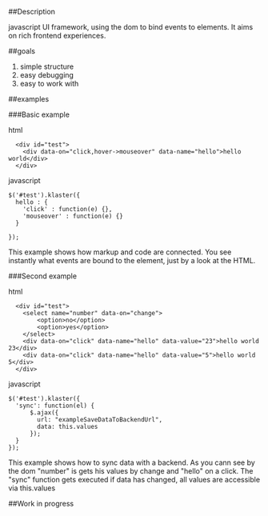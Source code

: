 ##Description

javascript UI framework, using the dom to bind events to elements.
It aims on rich frontend experiences.

##goals

  1. simple structure
  2. easy debugging
  3. easy to work with

##examples

###Basic example

  html
  
      <div id="test">
        <div data-on="click,hover->mouseover" data-name="hello">hello world</div>
      </div>
  javascript
    
    $('#test').klaster({
      hello : {
        'click' : function(e) {},
        'mouseover' : function(e) {}
      }
      
    });
  
This example shows how markup and code are connected.
You see instantly what events are bound to the element, just by a look at the HTML.


###Second example

  html
  
      <div id="test">
        <select name="number" data-on="change">
            <option>no</option>
            <option>yes</option>
        </select>
        <div data-on="click" data-name="hello" data-value="23">hello world 23</div>
        <div data-on="click" data-name="hello" data-value="5">hello world 5</div>
      </div>
  javascript
    
    $('#test').klaster({
      'sync': function(el) {
          $.ajax({
            url: "exampleSaveDataToBackendUrl",
            data: this.values
          });
      }
    });
  
This example shows how to sync data with a backend.
As you cann see by the dom "number" is gets his values by change and "hello" on a click.
The "sync" function gets executed if data has changed, all values are accessible via this.values

##Work in progress




